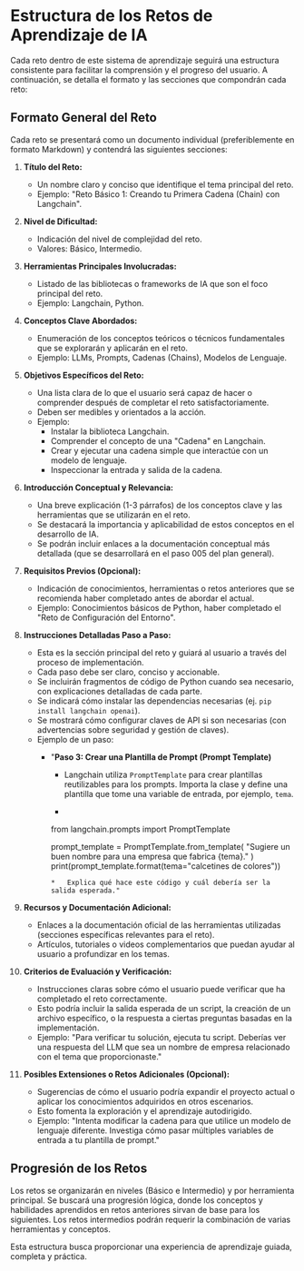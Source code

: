 # Estructura de los Retos de Aprendizaje de IA

Cada reto dentro de este sistema de aprendizaje seguirá una estructura consistente para facilitar la comprensión y el progreso del usuario. A continuación, se detalla el formato y las secciones que compondrán cada reto:

## Formato General del Reto

Cada reto se presentará como un documento individual (preferiblemente en formato Markdown) y contendrá las siguientes secciones:

1.  **Título del Reto:**
    *   Un nombre claro y conciso que identifique el tema principal del reto.
    *   Ejemplo: "Reto Básico 1: Creando tu Primera Cadena (Chain) con Langchain".

2.  **Nivel de Dificultad:**
    *   Indicación del nivel de complejidad del reto.
    *   Valores: Básico, Intermedio.

3.  **Herramientas Principales Involucradas:**
    *   Listado de las bibliotecas o frameworks de IA que son el foco principal del reto.
    *   Ejemplo: Langchain, Python.

4.  **Conceptos Clave Abordados:**
    *   Enumeración de los conceptos teóricos o técnicos fundamentales que se explorarán y aplicarán en el reto.
    *   Ejemplo: LLMs, Prompts, Cadenas (Chains), Modelos de Lenguaje.

5.  **Objetivos Específicos del Reto:**
    *   Una lista clara de lo que el usuario será capaz de hacer o comprender después de completar el reto satisfactoriamente.
    *   Deben ser medibles y orientados a la acción.
    *   Ejemplo:
        *   Instalar la biblioteca Langchain.
        *   Comprender el concepto de una "Cadena" en Langchain.
        *   Crear y ejecutar una cadena simple que interactúe con un modelo de lenguaje.
        *   Inspeccionar la entrada y salida de la cadena.

6.  **Introducción Conceptual y Relevancia:**
    *   Una breve explicación (1-3 párrafos) de los conceptos clave y las herramientas que se utilizarán en el reto.
    *   Se destacará la importancia y aplicabilidad de estos conceptos en el desarrollo de IA.
    *   Se podrán incluir enlaces a la documentación conceptual más detallada (que se desarrollará en el paso 005 del plan general).

7.  **Requisitos Previos (Opcional):**
    *   Indicación de conocimientos, herramientas o retos anteriores que se recomienda haber completado antes de abordar el actual.
    *   Ejemplo: Conocimientos básicos de Python, haber completado el "Reto de Configuración del Entorno".

8.  **Instrucciones Detalladas Paso a Paso:**
    *   Esta es la sección principal del reto y guiará al usuario a través del proceso de implementación.
    *   Cada paso debe ser claro, conciso y accionable.
    *   Se incluirán fragmentos de código de Python cuando sea necesario, con explicaciones detalladas de cada parte.
    *   Se indicará cómo instalar las dependencias necesarias (ej. `pip install langchain openai`).
    *   Se mostrará cómo configurar claves de API si son necesarias (con advertencias sobre seguridad y gestión de claves).
    *   Ejemplo de un paso:
        *   "**Paso 3: Crear una Plantilla de Prompt (Prompt Template)**
            *   Langchain utiliza `PromptTemplate` para crear plantillas reutilizables para los prompts. Importa la clase y define una plantilla que tome una variable de entrada, por ejemplo, `tema`.
            *   ```python
              from langchain.prompts import PromptTemplate

              prompt_template = PromptTemplate.from_template(
                  "Sugiere un buen nombre para una empresa que fabrica {tema}."
              )
              print(prompt_template.format(tema="calcetines de colores"))
              ```
            *   Explica qué hace este código y cuál debería ser la salida esperada."

9.  **Recursos y Documentación Adicional:**
    *   Enlaces a la documentación oficial de las herramientas utilizadas (secciones específicas relevantes para el reto).
    *   Artículos, tutoriales o videos complementarios que puedan ayudar al usuario a profundizar en los temas.

10. **Criterios de Evaluación y Verificación:**
    *   Instrucciones claras sobre cómo el usuario puede verificar que ha completado el reto correctamente.
    *   Esto podría incluir la salida esperada de un script, la creación de un archivo específico, o la respuesta a ciertas preguntas basadas en la implementación.
    *   Ejemplo: "Para verificar tu solución, ejecuta tu script. Deberías ver una respuesta del LLM que sea un nombre de empresa relacionado con el tema que proporcionaste."

11. **Posibles Extensiones o Retos Adicionales (Opcional):**
    *   Sugerencias de cómo el usuario podría expandir el proyecto actual o aplicar los conocimientos adquiridos en otros escenarios.
    *   Esto fomenta la exploración y el aprendizaje autodirigido.
    *   Ejemplo: "Intenta modificar la cadena para que utilice un modelo de lenguaje diferente. Investiga cómo pasar múltiples variables de entrada a tu plantilla de prompt."

## Progresión de los Retos

Los retos se organizarán en niveles (Básico e Intermedio) y por herramienta principal. Se buscará una progresión lógica, donde los conceptos y habilidades aprendidos en retos anteriores sirvan de base para los siguientes. Los retos intermedios podrán requerir la combinación de varias herramientas y conceptos.

Esta estructura busca proporcionar una experiencia de aprendizaje guiada, completa y práctica.
